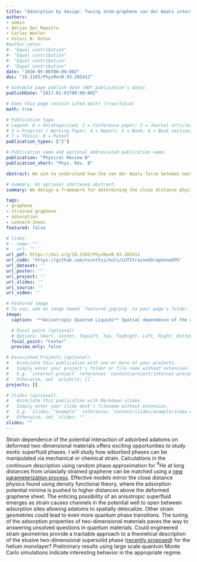 ```yaml
---
title: "Adsorption by design: Tuning atom-graphene van der Waals interactions via mechanical strain"
authors:
- admin
- Adrian Del Maestro
- Carlos Wexler
- Valeri N. Kotov
#author_notes:
#- "Equal contribution"
#- "Equal contribution"
#- "Equal contribution"
#- "Equal contribution"
date: "2016-05-06T00:00:00Z"
doi: "10.1103/PhysRevB.93.205412"

# Schedule page publish date (NOT publication's date).
publishDate: "2017-01-01T00:00:00Z"

# Does this page contain LaTeX math? (true/false)
math: true

# Publication type.
# Legend: 0 = Uncategorized; 1 = Conference paper; 2 = Journal article;
# 3 = Preprint / Working Paper; 4 = Report; 5 = Book; 6 = Book section;
# 7 = Thesis; 8 = Patent
publication_types: ["2"]

# Publication name and optional abbreviated publication name.
publication: "Physical Review B"
publication_short: "Phys. Rev. B"

abstract: We aim to understand how the van der Waals force between neutral adatoms and a graphene layer is modified by uniaxial strain and electron correlation effects. A detailed analysis is presented for three atoms (He, H, and Na) and graphene strain ranging from weak to moderately strong. We show that the van der Waals potential can be significantly enhanced by strain, and present applications of our results to the problem of elastic scattering of atoms from graphene. In particular, we find that quantum reflection can be significantly suppressed by strain, meaning that dissipative inelastic effects near the surface become of increased importance. Furthermore, we introduce a method to independently estimate the Lennard-Jones parameters used in an effective model of He interacting with graphene, and determine how they depend on strain. At short distances, we find that strain tends to reduce the interaction strength by pushing the location of the adsorption potential minima to higher distances above the deformed graphene sheet. This opens up the exciting possibility of mechanically engineering an adsorption potential, with implications for the formation and observation of anisotropic low-dimensional superfluid phases.

# Summary. An optional shortened abstract.
summary: We design a framework for determining the close distance physics between a single uniaxially strained graphene sheet and adorption adatoms from long distance effects within the continuum limit.

tags:
- graphene
- strained graphene
- adsorption
- Lennard-Jones
featured: false

# links:
# - name: ""
#   url: ""
url_pdf: https://doi.org/10.1103/PhysRevB.93.205412
url_code: 'https://github.com/nscottnichols/LUTStrainedGrapheneGPU'
url_dataset: ''
url_poster: ''
url_project: ''
url_slides: ''
url_source: ''
url_video: ''

# Featured image
# To use, add an image named `featured.jpg/png` to your page's folder. 
image:
  caption: '**Anisotropic Quantum Liquids** Spatial dependence of the adsorption potential for a $^4$He adatom ${\\sim}3\\ \\mathrm{\\AA}$ above isotropic and anisotropic graphene. Mechanical strain offers an unprecedented experimentally accessible knob to quantum engineer exotic adsorption, interaction, and scattering phenomena near the surface.'

  # Focal point (optional)
  # Options: Smart, Center, TopLeft, Top, TopRight, Left, Right, BottomLeft, Bottom, BottomRight
  focal_point: "Center"
  preview_only: false

# Associated Projects (optional).
#   Associate this publication with one or more of your projects.
#   Simply enter your project's folder or file name without extension.
#   E.g. `internal-project` references `content/project/internal-project/index.md`.
#   Otherwise, set `projects: []`.
projects: []

# Slides (optional).
#   Associate this publication with Markdown slides.
#   Simply enter your slide deck's filename without extension.
#   E.g. `slides: "example"` references `content/slides/example/index.md`.
#   Otherwise, set `slides: ""`.
slides: ""
---
```


Strain dependence of the potential interaction of adsorbed adatoms on deformed
two-dimensional materials offers exciting opportunities to study exotic 
superfluid phases. I will study how adsorbed phases can be manipulated via
mechanical or chemical strain. Calculations in the continuum description using
random phase approximation for $^4$He at long distances from uniaxially strained
graphene can be matched using a [new parameterization process](https://doi.org/10.1103/PhysRevB.93.205412).
Effective models mirror the close
distance physics found using density functional theory, where the adsorption
potential minima is pushed to higher distances above the deformed graphene sheet.
The enticing possibility of an anisotropic superfluid emerges as strain causes
channels in the potential well to open between adsorption sites allowing adatoms
to spatially delocalize. Other strain geometries could lead to even more quantum
phase transitions. The tuning of the adsorption properties of two-dimensional
materials paves the way to answering unsolved questions in quantum materials.
Could engineered strain geometries provide a tractable approach to a theoretical
description of the elusive two-dimensional supersolid phase ([recently proposed](https://doi.org/10.1103/PhysRevB.94.180501)) for the helium monolayer? Preliminary results using large
scale quantum Monte Carlo simulations indicate interesting behavior in the
appropriate regime.

